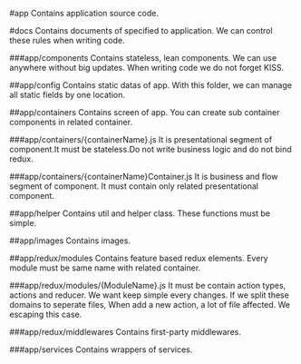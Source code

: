 #app
Contains application source code.

#docs
Contains documents of specified to application. We can control these rules when writing code.

###app/components
Contains stateless, lean components. We can use anywhere without big updates. When writing code we do not forget KISS.

##app/config
Contains static datas of app. With this folder, we can manage all static fields by one location.

##app/containers
Contains screen of app. You can create sub container components in related container.

###app/containers/{containerName}.js
It is presentational segment of component.It must be stateless.Do not write business logic and do not bind redux.

###app/containers/{containerName}Container.js
It is business and flow segment of component. It must contain only related presentational component. 

##app/helper
Contains util and helper class. These functions must be simple. 

##app/images
Contains images.

##app/redux/modules
Contains feature based redux elements. Every module must be same name with related container.

###app/redux/modules/{ModuleName}.js
It must be contain action types, actions and reducer. We want keep simple every changes. 
If we split these domains to seperate files, When add a new action, a lot of file affected. We escaping this case.

###app/redux/middlewares
Contains first-party middlewares.

###app/services
Contains wrappers of services.